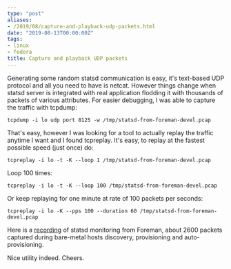 ```yaml
---
type: "post"
aliases:
- /2019/08/capture-and-playback-udp-packets.html
date: "2019-08-13T00:00:00Z"
tags:
- linux
- fedora
title: Capture and playback UDP packets
---
```


Generating some random statsd communication is easy, it's text-based UDP
protocol and all you need to have is netcat. However things change when statsd
server is integrated with real application flodding it with thousands of
packets of various attributes. For easier debugging, I was able to capture the
traffic with tcpdump:

    tcpdump -i lo udp port 8125 -w /tmp/statsd-from-foreman-devel.pcap

That's easy, however I was looking for a tool to actually replay the traffic
anytime I want and I found tcpreplay. It's easy, to replay at the fastest
possible speed (just once) do:

    tcpreplay -i lo -t -K --loop 1 /tmp/statsd-from-foreman-devel.pcap

Loop 100 times:

    tcpreplay -i lo -t -K --loop 100 /tmp/statsd-from-foreman-devel.pcap

Or keep replaying for one minute at rate of 100 packets per seconds:

    tcpreplay -i lo -K --pps 100 --duration 60 /tmp/statsd-from-foreman-devel.pcap

Here is a [recording](https://lzap.fedorapeople.org/blog/tcpreplay/) of statsd
monitoring from Foreman, about 2600 packets captured during bare-metal hosts
discovery, provisioning and auto-provisioning.

Nice utility indeed. Cheers.

